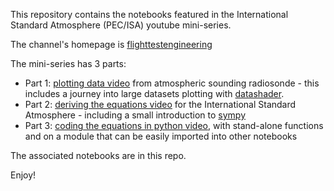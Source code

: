 This repository contains the notebooks featured in the International Standard Atmosphere (PEC/ISA) youtube mini-series.

The channel's homepage is [flighttestengineering](https://www.youtube.com/@flighttestengineering)

The mini-series has 3 parts:

* Part 1: [plotting data video](https://youtu.be/79wntFb6wkc) from atmospheric sounding radiosonde - this includes a journey into large datasets plotting with [datashader](https://datashader.org/).
* Part 2: [deriving the equations video](https://youtu.be/RA9O5DRcWtA) for the International Standard Atmosphere - including a small introduction to [sympy](https://www.sympy.org/en/index.html)
* Part 3: [coding the equations in python video](https://youtu.be/TZJ3B89REHw), with stand-alone functions and on a module that can be easily imported into other notebooks

The associated notebooks are in this repo.

Enjoy!
